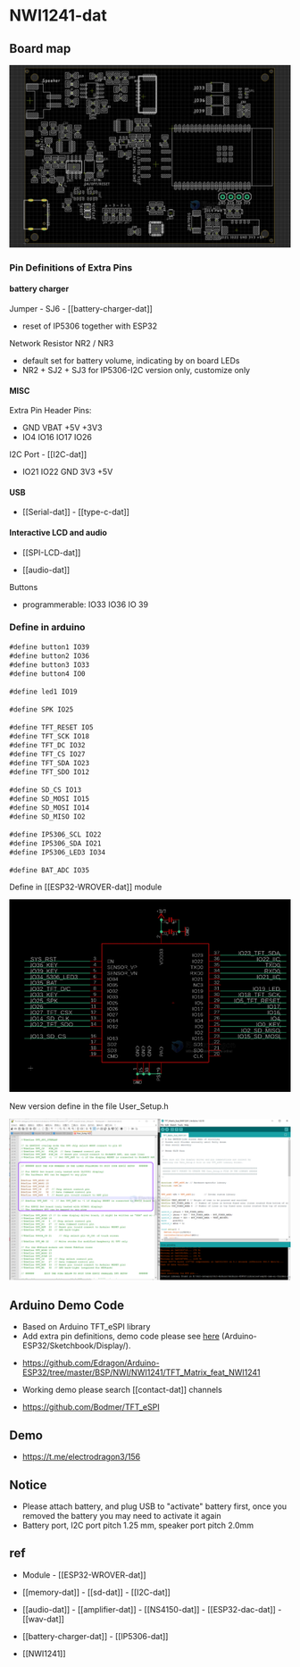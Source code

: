 
# NWI1241-dat



## Board map 

![](2023-11-15-17-54-30.png)


### Pin Definitions of Extra Pins



#### battery charger

Jumper - SJ6 - [[battery-charger-dat]]

- reset of IP5306 together with ESP32 


Network Resistor NR2 / NR3
- default set for battery volume, indicating by on board LEDs
- NR2 + SJ2 + SJ3 for IP5306-I2C version only, customize only 

#### MISC 

Extra Pin Header Pins: 

* GND VBAT +5V +3V3
* IO4 IO16 IO17 IO26

I2C Port - [[I2C-dat]]

* IO21 IO22 GND 3V3 +5V


#### USB 

- [[Serial-dat]] - [[type-c-dat]]

#### Interactive LCD and audio 

- [[SPI-LCD-dat]]

- [[audio-dat]]

Buttons 
- programmerable: IO33 IO36 IO 39



### Define in arduino 

    #define button1 IO39 
    #define button2 IO36 
    #define button3 IO33
    #define button4 IO0

    #define led1 IO19

    #define SPK IO25

    #define TFT_RESET IO5
    #define TFT_SCK IO18
    #define TFT_DC IO32
    #define TFT_CS IO27
    #define TFT_SDA IO23
    #define TFT_SDO IO12

    #define SD_CS IO13
    #define SD_MOSI IO15
    #define SD_MOSI IO14
    #define SD_MISO IO2

    #define IP5306_SCL IO22
    #define IP5306_SDA IO21
    #define IP5306_LED3 IO34

    #define BAT_ADC IO35

Define in [[ESP32-WROVER-dat]] module 

![](2023-11-15-18-04-36.png)

New version define in the file User_Setup.h

![](2024-12-17-18-32-28.png)

## Arduino Demo Code

* Based on Arduino TFT_eSPI library
* Add extra pin definitions, demo code please see [here](https://github.com/Edragon/Arduino-ESP32) (Arduino-ESP32/Sketchbook/Display/).
- https://github.com/Edragon/Arduino-ESP32/tree/master/BSP/NWI/NWI1241/TFT_Matrix_feat_NWI1241
* Working demo please search [[contact-dat]] channels

- https://github.com/Bodmer/TFT_eSPI


## Demo 

- https://t.me/electrodragon3/156



## Notice

* Please attach battery, and plug USB to "activate" battery first, once you removed the battery you may need to activate it again
* Battery port, I2C port pitch 1.25 mm, speaker port pitch 2.0mm



## ref 

- Module - [[ESP32-WROVER-dat]]

- [[memory-dat]] - [[sd-dat]] - [[I2C-dat]]

- [[audio-dat]] - [[amplifier-dat]] - [[NS4150-dat]] - [[ESP32-dac-dat]] - [[wav-dat]]

- [[battery-charger-dat]] - [[IP5306-dat]]

- [[NWI1241]]